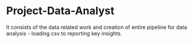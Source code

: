# Project-Data-Analyst
It consists of the data related work and creation of entire pipeline for data analysis - loading csv to reporting key insights.
